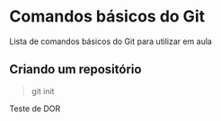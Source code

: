 # Comandos básicos do Git

Lista de comandos básicos do Git para utilizar em aula

## Criando um repositório

> git init

Teste de DOR